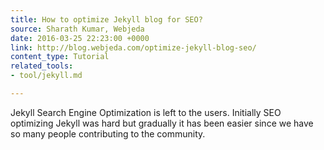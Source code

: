 ```yaml
---
title: How to optimize Jekyll blog for SEO?
source: Sharath Kumar, Webjeda
date: 2016-03-25 22:23:00 +0000
link: http://blog.webjeda.com/optimize-jekyll-blog-seo/
content_type: Tutorial
related_tools:
- tool/jekyll.md

---
```

Jekyll Search Engine Optimization is left to the users. Initially SEO optimizing Jekyll was hard but gradually it has been easier since we have so many people contributing to the community.
